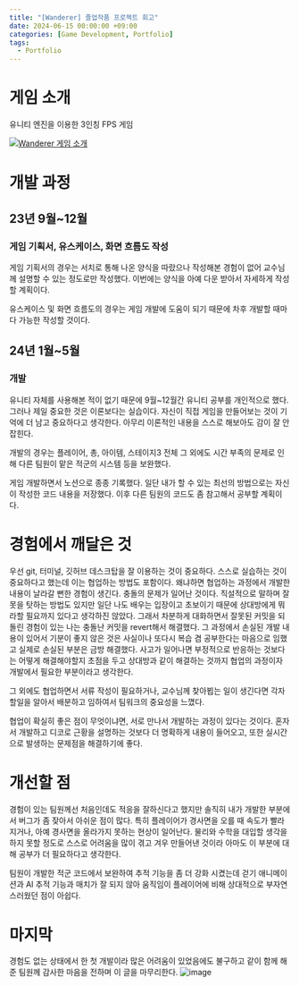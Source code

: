 ```yaml
---
title: "[Wanderer] 졸업작품 프로젝트 회고"
date: 2024-06-15 00:00:00 +09:00
categories: [Game Development, Portfolio]
tags:
  - Portfolio
---
```


# 게임 소개
유니티 엔진을 이용한 3인칭 FPS 게임

[![Wanderer 게임 소개](https://img.youtube.com/vi/ID4E6PL9TLo/0.jpg)](https://www.youtube.com/watch?v=ID4E6PL9TLo)


# 개발 과정
## 23년 9월~12월
### 게임 기획서, 유스케이스, 화면 흐름도 작성

게임 기획서의 경우는 서치로 통해 나온 양식을 따랐으나 작성해본 경험이 없어 교수님께 설명할 수 있는 정도로만 작성했다. 
이번에는 양식을 아예 다운 받아서 자세하게 작성할 계획이다.

유스케이스 및 화면 흐름도의 경우는 게임 개발에 도움이 되기 때문에 차후 개발할 때마다 가능한 작성할 것이다.

## 24년 1월~5월
### 개발

유니티 자체를 사용해본 적이 없기 때문에 9월~12월간 유니티 공부를 개인적으로 했다.
그러나 제일 중요한 것은 이론보다는 실습이다. 
자신이 직접 게임을 만들어보는 것이 기억에 더 남고 중요하다고 생각한다.
아무리 이론적인 내용을 스스로 해보아도 감이 잘 안잡힌다.

개발의 경우는 플레이어, 총, 아이템, 스테이지3 전체 그 외에도 시간 부족의 문제로 인해 다른 팀원이 맡은 적군의 시스템 등을 보완했다.

게임 개발하면서 노션으로 종종 기록했다. 일단 내가 할 수 있는 최선의 방법으로는 자신이 작성한 코드 내용을 저장했다.
이후 다른 팀원의 코드도 좀 참고해서 공부할 계획이다.

# 경험에서 깨달은 것
우선 git, 터미널, 깃허브 데스크탑을 잘 이용하는 것이 중요하다.
스스로 실습하는 것이 중요하다고 했는데 이는 협업하는 방법도 포함이다.
왜냐하면 협업하는 과정에서 개발한 내용이 날라갈 뻔한 경험이 생긴다. 
충돌의 문제가 일어난 것이다.
직설적으로 말하며 잘못을 탓하는 방법도 있지만
일단 나도 배우는 입장이고 초보이기 때문에
상대방에게 뭐라할 필요까지 있다고 생각하진 않았다.
그래서 차분하게 대화하면서 잘못된 커밋을 되돌린 경험이 있는 나는 충돌난 커밋을 revert해서 해결했다.
그 과정에서 손실된 개발 내용이 있어서 기분이 좋지 않은 것은 사실이나
또다시 복습 겸 공부한다는 마음으로 임했고 실제로 손실된 부분은 금방 해결했다.
사고가 일어나면 부정적으로 반응하는 것보다는 어떻게 해결해야할지 초점을 두고 
상대방과 같이 해결하는 것까지 협업의 과정이자 개발에서 필요한 부분이라고 생각한다.

그 외에도 협업하면서 서류 작성이 필요하거나, 교수님께 찾아뵙는 일이 생긴다면
각자 할일을 알아서 배분하고 임하여서 팀워크의 중요성을 느꼈다. 

협업이 확실히 좋은 점이 무엇이냐면, 서로 만나서 개발하는 과정이 있다는 것이다.
혼자서 개발하고 디코로 근황을 설명하는 것보다
더 명확하게 내용이 들어오고, 또한 실시간으로 발생하는 문제점을 해결하기에 좋다.

# 개선할 점

경험이 있는 팀원께선 처음인데도 적응을 잘하신다고 했지만
솔직히 내가 개발한 부분에서 버그가 좀 잦아서 아쉬운 점이 많다.
특히 플레이어가 경사면을 오를 때 속도가 빨라지거나, 
아예 경사면을 올라가지 못하는 현상이 일어난다.
물리와 수학을 대입할 생각을 하지 못할 정도로
스스로 어려움을 많이 겪고 겨우 만들어낸 것이라
아마도 이 부분에 대해 공부가 더 필요하다고 생각한다.

팀원이 개발한 적군 코드에서 보완하여 추적 기능을 좀 더 강화 시켰는데
걷기 애니메이션과 AI 추적 기능과 매치가 잘 되지 않아
움직임이 플레이어에 비해 상대적으로 부자연스러웠던 점이 아쉽다.

# 마지막

경험도 없는 상태에서 한 첫 개발이라 많은 어려움이 있었음에도 불구하고 같이 함께 해준 팀원께 감사한 마음을 전하며 이 글을 마무리한다.
![image](https://github.com/doyeonghyun/doyeonghyun.github.io/assets/68155575/1ee6ea83-c209-4cf9-9d0d-0f57e3419bf6)

